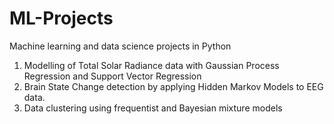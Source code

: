 # ML-Projects
Machine learning and data science projects in Python
1. Modelling of Total Solar Radiance data with Gaussian Process Regression and Support Vector Regression
2. Brain State Change detection by applying Hidden Markov Models to EEG data.
3. Data clustering using frequentist and Bayesian mixture models

